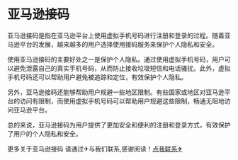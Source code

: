 # 亚马逊接码

亚马逊接码是指在亚马逊平台上使用虚拟手机号码进行注册和登录的过程。随着亚马逊平台的发展，越来越多的用户选择使用接码服务来保护个人隐私和安全。

使用亚马逊接码的主要好处之一是保护个人隐私。通过使用虚拟手机号码，用户可以避免泄露自己的真实手机号码，从而防止接收垃圾短信和电话骚扰。此外，虚拟手机号码还可以帮助用户避免被追踪和定位，有效保护个人隐私。

另外，亚马逊接码还能够帮助用户规避一些地区限制。有些国家或地区对亚马逊平台的访问有限制，而使用虚拟手机号码可以帮助用户规避这些限制，畅通无阻地访问亚马逊平台。

总的来说，亚马逊接码为用户提供了更加安全和便利的注册和登录方式，有效保护了用户的个人隐私和安全。

更多关于亚马逊接码 请通过✈与我们联系,感谢阅读！[点我联系✈](https://auth.G208.com)